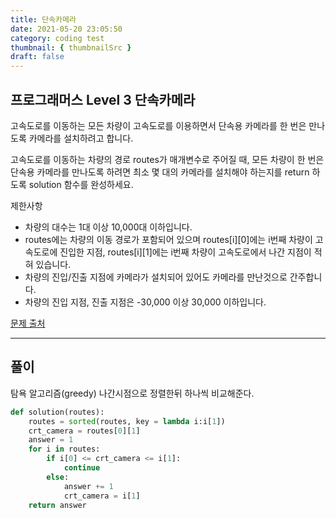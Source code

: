 ```yaml
---
title: 단속카메라
date: 2021-05-20 23:05:50
category: coding test
thumbnail: { thumbnailSrc }
draft: false
---
```


## **프로그래머스 Level 3 단속카메라**

고속도로를 이동하는 모든 차량이 고속도로를 이용하면서 단속용 카메라를 한 번은 만나도록 카메라를 설치하려고 합니다.

고속도로를 이동하는 차량의 경로 routes가 매개변수로 주어질 때, 모든 차량이 한 번은 단속용 카메라를 만나도록 하려면 최소 몇 대의 카메라를 설치해야 하는지를 return 하도록 solution 함수를 완성하세요.

제한사항

* 차량의 대수는 1대 이상 10,000대 이하입니다.
* routes에는 차량의 이동 경로가 포함되어 있으며 routes[i][0]에는 i번째 차량이 고속도로에 진입한 지점, routes[i][1]에는 i번째 차량이 고속도로에서 나간 지점이 적혀 있습니다.
* 차량의 진입/진출 지점에 카메라가 설치되어 있어도 카메라를 만난것으로 간주합니다.
* 차량의 진입 지점, 진출 지점은 -30,000 이상 30,000 이하입니다.

[문제 출처](https://programmers.co.kr/learn/courses/30/lessons/42884)

* * *
## 풀이

탐욕 알고리즘(greedy)
나간시점으로 정렬한뒤 하나씩 비교해준다.

```python
def solution(routes):
    routes = sorted(routes, key = lambda i:i[1])
    crt_camera = routes[0][1]
    answer = 1
    for i in routes:
        if i[0] <= crt_camera <= i[1]:
            continue
        else:
            answer += 1
            crt_camera = i[1]
    return answer
```